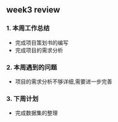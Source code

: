 ## week3 review

### 1. 本周工作总结
- 完成项目策划书的编写
- 完成项目的需求分析

### 2. 本周遇到的问题
- 项目的需求分析不够详细,需要进一步完善

### 3. 下周计划
- 完成数据集的整理